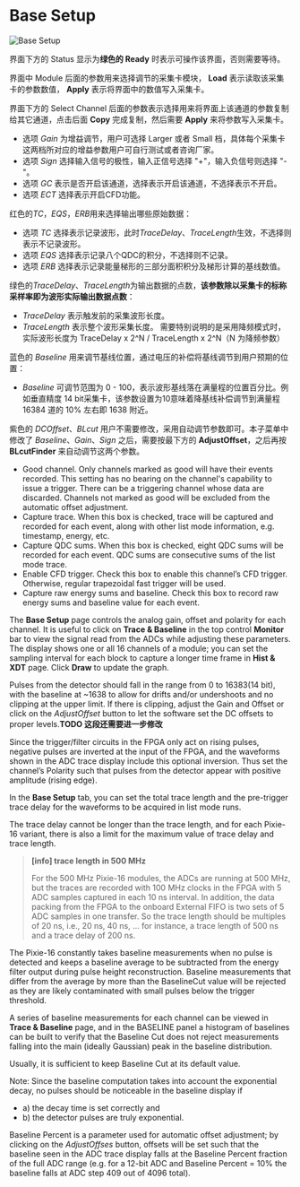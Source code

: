 <!-- BASESETUP_BaseSetup.md --- 
;; 
;; Description: 
;; Author: Hongyi Wu(吴鸿毅)
;; Email: wuhongyi@qq.com 
;; Created: 日 10月  7 09:36:08 2018 (+0800)
;; Last-Updated: 日 10月  7 09:36:30 2018 (+0800)
;;           By: Hongyi Wu(吴鸿毅)
;;     Update #: 1
;; URL: http://wuhongyi.cn -->

# Base Setup

![Base Setup](/img/BaseSetup.png)

界面下方的 Status 显示为**绿色的 Ready** 时表示可操作该界面，否则需要等待。

界面中 Module 后面的参数用来选择调节的采集卡模块， **Load** 表示读取该采集卡的参数数值， **Apply** 表示将界面中的数值写入采集卡。

界面下方的 Select Channel 后面的参数表示选择用来将界面上该通道的参数复制给其它通道，点击后面 **Copy** 完成复制，然后需要 **Apply** 来将参数写入采集卡。


- 选项 *Gain* 为增益调节，用户可选择 Larger 或者 Small 档，具体每个采集卡这两档所对应的增益参数用户可自行测试或者咨询厂家。
- 选项 *Sign* 选择输入信号的极性，输入正信号选择 "+"，输入负信号则选择 "-"。
- 选项 *GC* 表示是否开启该通道，选择表示开启该通道，不选择表示不开启。
- 选项 *ECT* 选择表示开启CFD功能。

红色的*TC*，*EQS*，*ERB*用来选择输出哪些原始数据：
- 选项 *TC* 选择表示记录波形，此时*TraceDelay*、*TraceLength*生效，不选择则表示不记录波形。
- 选项 *EQS* 选择表示记录八个QDC的积分，不选择则不记录。
- 选项 *ERB* 选择表示记录能量梯形的三部分面积积分及梯形计算的基线数值。


绿色的*TraceDelay*、*TraceLength*为输出数据的点数，**该参数除以采集卡的标称采样率即为波形实际输出数据点数**：
- *TraceDelay* 表示触发前的采集波形长度。
- *TraceLength* 表示整个波形采集长度。
需要特别说明的是采用降频模式时，实际波形长度为 TraceDelay x 2^N / TraceLength x 2^N（N 为降频参数）

蓝色的 *Baseline* 用来调节基线位置，通过电压的补偿将基线调节到用户预期的位置：

- *Baseline* 可调节范围为 0 - 100，表示波形基线落在满量程的位置百分比。例如垂直精度 14 bit采集卡，该参数设置为10意味着降基线补偿调节到满量程 16384 道的 10% 左右即 1638 附近。

紫色的 *DCOffset*、*BLcut* 用户不需要修改，采用自动调节参数即可。本子菜单中修改了 *Baseline*、*Gain*、*Sign* 之后，需要按最下方的 **AdjustOffset**，之后再按**BLcutFinder** 来自动调节这两个参数。


- Good channel. Only channels marked as good will have their events recorded.
This setting has no bearing on the channel's capability to issue a trigger. There
can be a triggering channel whose data are discarded. Channels not marked as
good will be excluded from the automatic offset adjustment.
- Capture trace. When this box is checked, trace will be captured and recorded
for each event, along with other list mode information, e.g. timestamp, energy,
etc.
- Capture QDC sums. When this box is checked, eight QDC sums will be
recorded for each event. QDC sums are consecutive sums of the list mode
trace.
- Enable CFD trigger. Check this box to enable this channel’s CFD trigger.
Otherwise, regular trapezoidal fast trigger will be used.
- Capture raw energy sums and baseline. Check this box to record raw energy
sums and baseline value for each event.



The **Base Setup** page controls the analog gain, offset and polarity for each channel. It is useful to click on **Trace & Baseline** in the top control **Monitor** bar to view the signal read from the ADCs while adjusting these parameters. The display shows one or all 16 channels of a module; you can set the sampling interval for each block to capture a longer time frame in **Hist & XDT** page. Click **Draw** to update the graph.

Pulses from the detector should fall in the range from 0 to 16383(14 bit), with the baseline at ~1638 to allow for drifts and/or undershoots and no clipping at the upper limit. If there is clipping, adjust the Gain and Offset or click on the *AdjustOffset* button to let the software set the DC offsets to proper levels.**TODO 这段还需要进一步修改**

Since the trigger/filter circuits in the FPGA only act on rising pulses, negative pulses are inverted at the input of the FPGA, and the waveforms shown in the ADC trace display include this optional inversion. Thus set the channel’s Polarity such that pulses from the detector appear with positive amplitude (rising edge).


In the **Base Setup**  tab, you can set the total trace length and the pre-trigger trace delay for the waveforms to be acquired in list mode runs.

The trace delay cannot be longer than the trace length, and for each Pixie-16 variant, there is also a limit for the maximum value of trace delay and trace length.


> **[info] trace length in 500 MHz**
>
> For the 500 MHz Pixie-16 modules, the ADCs are running at 500 MHz, but the traces are recorded with 100 MHz clocks in the FPGA with 5 ADC samples captured in each 10 ns interval. In addition, the data packing from the FPGA to the onboard External FIFO is two sets of 5 ADC samples in one transfer. So the trace length should be multiples of 20 ns, i.e., 20 ns, 40 ns, ... for instance, a trace length of 500 ns and a trace delay of 200 ns.





The Pixie-16 constantly takes baseline measurements when no pulse is detected and keeps a baseline average to be subtracted from the energy filter output during pulse height reconstruction. Baseline measurements that differ from the average by more than the BaselineCut value will be rejected as they are likely contaminated with small pulses below the trigger threshold.

A series of baseline measurements for each channel can be viewed in **Trace & Baseline** page, and in the BASELINE panel a histogram of baselines can be built to verify that the Baseline Cut does not reject measurements falling into the main (ideally Gaussian) peak in the baseline distribution.

Usually, it is sufficient to keep Baseline Cut at its default value.


Note: Since the baseline computation takes into account the exponential decay, no pulses should be noticeable in the baseline display if  
- a) the decay time is set correctly and 
- b) the detector pulses are truly exponential.

Baseline Percent is a parameter used for automatic offset adjustment; by clicking on the *AdjustOffses* button, offsets will be set such that the baseline seen in the ADC trace display falls at the Baseline Percent fraction of the full ADC range (e.g. for a 12-bit ADC and Baseline Percent = 10% the baseline falls at ADC step 409 out of 4096 total).



<!-- BASESETUP_BaseSetup.md ends here -->
